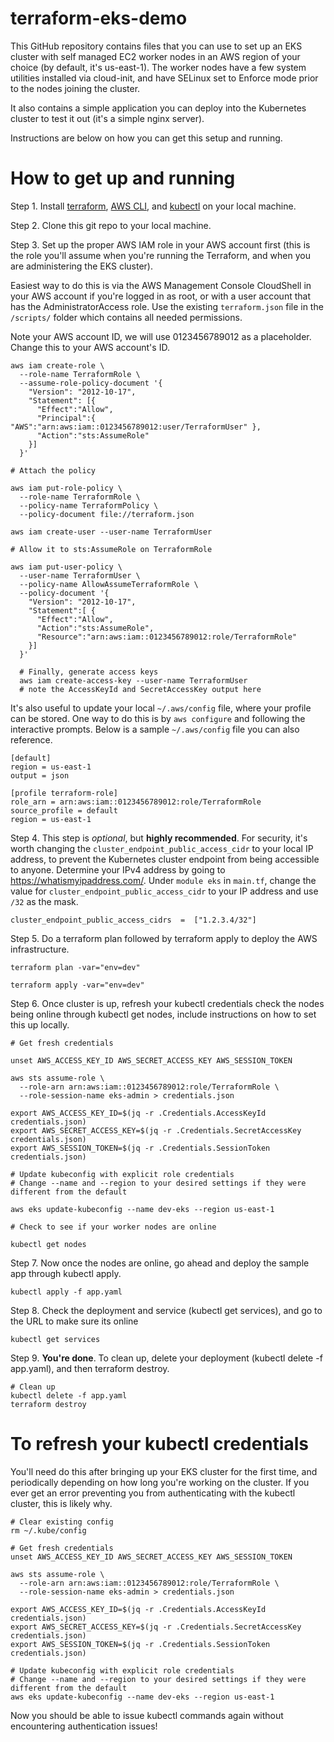 # terraform-eks-demo
This GitHub repository contains files that you can use to set up an EKS cluster with self managed EC2 worker nodes in an AWS region of your choice (by default, it's us-east-1). The worker nodes have a few system utilities installed via cloud-init, and have SELinux set to Enforce mode prior to the nodes joining the cluster. 

It also contains a simple application you can deploy into the Kubernetes cluster to test it out (it's a simple nginx server). 

Instructions are below on how you can get this setup and running. 

# How to get up and running

Step 1. Install [terraform](https://developer.hashicorp.com/terraform/tutorials/aws-get-started/install-cli), [AWS CLI](https://docs.aws.amazon.com/cli/latest/userguide/getting-started-install.html), and [kubectl](https://kubernetes.io/docs/tasks/tools/) on your local machine. 

Step 2. Clone this git repo to your local machine. 

Step 3. Set up the proper AWS IAM role in your AWS account first (this is the role you'll assume when you're running the Terraform, and when you are administering the EKS cluster). 

Easiest way to do this is via the AWS Management Console CloudShell in your AWS account if you're logged in as root, or with a user account that has the AdministratorAccess role. Use the existing `terraform.json` file in the `/scripts/` folder which contains all needed permissions.

Note your AWS account ID, we will use 0123456789012 as a placeholder. Change this to your AWS account's ID. 

    aws iam create-role \
      --role-name TerraformRole \
      --assume-role-policy-document '{
        "Version": "2012-10-17",
        "Statement": [{
          "Effect":"Allow",
          "Principal":{ "AWS":"arn:aws:iam::0123456789012:user/TerraformUser" },
          "Action":"sts:AssumeRole"
        }]
      }'
    
    # Attach the policy
    
    aws iam put-role-policy \
      --role-name TerraformRole \
      --policy-name TerraformPolicy \
      --policy-document file://terraform.json
    
    aws iam create-user --user-name TerraformUser
    
    # Allow it to sts:AssumeRole on TerraformRole
    
    aws iam put-user-policy \
      --user-name TerraformUser \
      --policy-name AllowAssumeTerraformRole \
      --policy-document '{
        "Version": "2012-10-17",
        "Statement":[ {
          "Effect":"Allow",
          "Action":"sts:AssumeRole",
          "Resource":"arn:aws:iam::0123456789012:role/TerraformRole"
        }]
      }'
      
      # Finally, generate access keys
      aws iam create-access-key --user-name TerraformUser
      # note the AccessKeyId and SecretAccessKey output here

It's also useful to update your local `~/.aws/config` file, where your profile can be stored. One way to do this is by `aws configure` and following the interactive prompts. Below is a sample `~/.aws/config` file you can also reference.

    [default]
    region = us-east-1
    output = json
    
    [profile terraform-role]
    role_arn = arn:aws:iam::0123456789012:role/TerraformRole
    source_profile = default
    region = us-east-1



Step 4. This step is *optional*, but **highly recommended**.  For security, it's worth changing the `cluster_endpoint_public_access_cidr` to your local IP address, to prevent the Kubernetes cluster endpoint from being accessible to anyone. Determine your IPv4 address by going to https://whatismyipaddress.com/. Under `module eks` in `main.tf`, change the value for `cluster_endpoint_public_access_cidr` to your IP address and use `/32` as the mask. 
   
    cluster_endpoint_public_access_cidrs  =  ["1.2.3.4/32"]


Step 5. Do a terraform plan followed by terraform apply to deploy the AWS infrastructure.

    terraform plan -var="env=dev"
    
    terraform apply -var="env=dev" 

Step 6. Once cluster is up, refresh your kubectl credentials check the nodes being online through kubectl get nodes, include instructions on how to set this up locally.

    # Get fresh credentials
    
    unset AWS_ACCESS_KEY_ID AWS_SECRET_ACCESS_KEY AWS_SESSION_TOKEN
    
    aws sts assume-role \
      --role-arn arn:aws:iam::0123456789012:role/TerraformRole \
      --role-session-name eks-admin > credentials.json
    
    export AWS_ACCESS_KEY_ID=$(jq -r .Credentials.AccessKeyId credentials.json)
    export AWS_SECRET_ACCESS_KEY=$(jq -r .Credentials.SecretAccessKey credentials.json)
    export AWS_SESSION_TOKEN=$(jq -r .Credentials.SessionToken credentials.json)
    
    # Update kubeconfig with explicit role credentials
    # Change --name and --region to your desired settings if they were different from the default
    
    aws eks update-kubeconfig --name dev-eks --region us-east-1

    # Check to see if your worker nodes are online
    
    kubectl get nodes

Step 7. Now once the nodes are online, go ahead and deploy the sample app through kubectl apply.

    kubectl apply -f app.yaml

Step 8. Check the deployment and service (kubectl get services), and go to the URL to make sure its online

    kubectl get services

Step 9. **You're done**. To clean up, delete your deployment (kubectl delete -f app.yaml), and then terraform destroy.

    # Clean up 
    kubectl delete -f app.yaml
    terraform destroy

  
  
  

# To refresh your kubectl credentials

You'll need do this after bringing up your EKS cluster for the first time, and periodically depending on how long you're working on the cluster. If you ever get an error preventing you from authenticating with the kubectl cluster, this is likely why.

    # Clear existing config
    rm ~/.kube/config
    
    # Get fresh credentials
    unset AWS_ACCESS_KEY_ID AWS_SECRET_ACCESS_KEY AWS_SESSION_TOKEN
    
    aws sts assume-role \
      --role-arn arn:aws:iam::0123456789012:role/TerraformRole \
      --role-session-name eks-admin > credentials.json
    
    export AWS_ACCESS_KEY_ID=$(jq -r .Credentials.AccessKeyId credentials.json)
    export AWS_SECRET_ACCESS_KEY=$(jq -r .Credentials.SecretAccessKey credentials.json)
    export AWS_SESSION_TOKEN=$(jq -r .Credentials.SessionToken credentials.json)
    
    # Update kubeconfig with explicit role credentials
    # Change --name and --region to your desired settings if they were different from the default
    aws eks update-kubeconfig --name dev-eks --region us-east-1

Now you should be able to issue kubectl commands again without encountering authentication issues!



